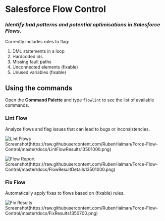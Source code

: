 # Salesforce Flow Control
### _Identify bad patterns and potential optimisations in Salesforce Flows._

Currently includes rules to flag: 
1. DML statements in a loop
1. Hardcoded ids
1. Missing fault paths
1. Unconnected elements (fixable)
1. Unused variables (fixable)

## Using the commands

Open the **Command Palette** and type `flowlint` to see the list of available commands.

### Lint Flow

Analyze flows and flag issues that can lead to bugs or inconsistencies.

![Lint Flows Screenshot(https://raw.githubusercontent.com/RubenHalman/Force-Flow-Control/master/docs/LintFlowResults13501000.png)](https://raw.githubusercontent.com/RubenHalman/Force-Flow-Control/master/docs/LintFlowResults13501000.png)

![Flow Report Screenshot(https://raw.githubusercontent.com/RubenHalman/Force-Flow-Control/master/docs/FlowResultDetails13501000.png)](https://raw.githubusercontent.com/RubenHalman/Force-Flow-Control/master/docs/FlowResultDetails13501000.png)

### Fix Flow

Automatically apply fixes to flows based on (fixable) rules. 

![Fix Results Screenshot(https://raw.githubusercontent.com/RubenHalman/Force-Flow-Control/master/docs/FixResults1350700.png)](https://raw.githubusercontent.com/RubenHalman/Force-Flow-Control/master/docs/FixResults1350700.png)
